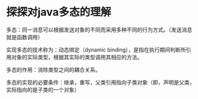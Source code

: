 # 探探对java多态的理解

多态：同一消息可以根据发送对象的不同而采用多种不同的行为方式。（发送消息就是函数调用）

实现多态的技术称为：动态绑定（dynamic binding），是指在执行期间判断所引用对象的实际类型，根据其实际的类型调用其相应的方法。

多态的作用：消除类型之间的耦合关系。

多态的实现的必要条件：继承，重写，父类引用指向子类对象（即，声明是父类，实际指向的是子类的一个对象）
